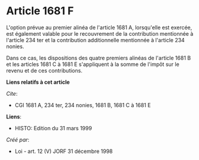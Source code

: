 # Article 1681 F

L'option prévue au premier alinéa de l'article 1681 A, lorsqu'elle est exercée, est également valable pour le recouvrement de
la contribution mentionnée à l'article 234 ter et la contribution additionnelle mentionnée à l'article 234 nonies.

Dans ce cas, les dispositions des quatre premiers alinéas de l'article 1681 B et les articles 1681 C à 1681 E s'appliquent à
la somme de l'impôt sur le revenu et de ces contributions.

**Liens relatifs à cet article**

_Cite_:

  - CGI 1681 A, 234 ter, 234 nonies, 1681 B, 1681 C à 1681 E

**Liens**:

  - HISTO: Edition du 31 mars 1999

_Créé par_:

  - Loi - art. 12 (V) JORF 31 décembre 1998
